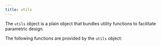 ```yaml
---
title: utils
---
```


The `utils` object is a plain object that bundles utility functions to
facilitate parametric design.

The following functions are provided by the `utils` object:

<ReadMore list />
